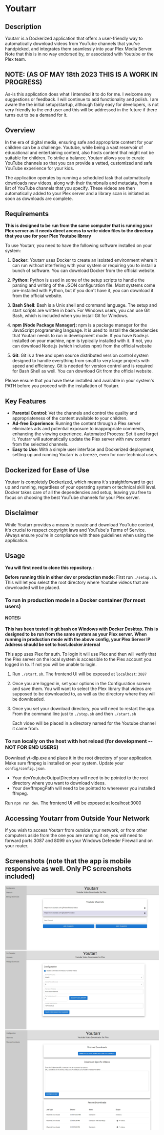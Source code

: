 # Youtarr

## Description

Youtarr is a Dockerized application that offers a user-friendly way to automatically download videos from YouTube channels that you've handpicked, and integrates them seamlessly into your Plex Media Server.
Note that this is in no way endorsed by, or associated with Youtube or the Plex team.

## NOTE: (AS OF MAY 18th 2023 THIS IS A WORK IN PROGRESS)
As-is this application does what I intended it to do for me. I welcome any suggestions or feedback. I will continue to add functionality and polish.
I am aware the the initial setup/startup, although fairly easy for developers, is not very friendly to the end user and this will be addressed in the future if there turns out to be a demand for it.

## Overview

In the era of digital media, ensuring safe and appropriate content for your children can be a challenge. Youtube, while being a vast reservoir of educational and entertaining content, also hosts content that might not be suitable for children. To strike a balance, Youtarr allows you to curate YouTube channels so that you can provide a vetted, customized and safe YouTube experience for your kids.

The application operates by running a scheduled task that automatically downloads new videos, along with their thumbnails and metadata, from a list of YouTube channels that you specify. These videos are then automatically added to your Plex server and a library scan is initiated as soon as downloads are complete.

## Requirements

**This is designed to be run from the same computer that is running your Plex server as it needs direct access to write video files to the directory that you use for your Plex Youtube library**

To use Youtarr, you need to have the following software installed on your system:

1. **Docker:** Youtarr uses Docker to create an isolated environment where it can run without interfering with your system or requiring you to install a bunch of software. You can download Docker from the official website.

2. **Python:** Python is used in some of the setup scripts to handle the parsing and writing of the JSON configuration file. Most systems come pre-installed with Python, but if you don't have it, you can download it from the official website.

3. **Bash Shell:** Bash is a Unix shell and command language. The setup and start scripts are written in bash. For Windows users, you can use Git Bash, which is included when you install Git for Windows.

4. **npm (Node Package Manager):** npm is a package manager for the JavaScript programming language. It is used to install the dependencies that Youtarr needs to run in development mode. If you have Node.js installed on your machine, npm is typically installed with it. If not, you can download Node.js (which includes npm) from the official website

5. **Git**: Git is a free and open source distributed version control system designed to handle everything from small to very large projects with speed and efficiency. Git is needed for version control and is required for Bash Shell as well. You can download Git from the official website.



Please ensure that you have these installed and available in your system's PATH before you proceed with the installation of Youtarr.

## Key Features
* **Parental Control**: Vet the channels and control the quality and appropriateness of the content available to your children.
* **Ad-free Experience**: Running the content through a Plex server eliminates ads and potential exposure to inappropriate comments, enhancing the viewing experience.
Automated Process: Set it and forget it. Youtarr will automatically update the Plex server with new content from the selected channels.
* **Easy to Use**: With a simple user interface and Dockerized deployment, setting up and running Youtarr is a breeze, even for non-technical users.

## Dockerized for Ease of Use
Youtarr is completely Dockerized, which means it's straightforward to get up and running, regardless of your operating system or technical skill level. Docker takes care of all the dependencies and setup, leaving you free to focus on choosing the best YouTube channels for your Plex server.

## Disclaimer
While Youtarr provides a means to curate and download YouTube content, it's crucial to respect copyright laws and YouTube's Terms of Service. Always ensure you're in compliance with these guidelines when using the application.
## Usage

**You will first need to clone this repository.**:

**Before running this in either dev or production mode**: First run ```./setup.sh```. This will let you select the root directory where Youtube videos that are downloaded will be placed.

### To run in production mode in a Docker container (for most users)

#### NOTES:
**This has been tested in git bash on Windows with Docker Desktop. This is designed to be run from the same system as your Plex server.**
**When running in production mode with the above config, your Plex Server IP Address should be set to host.docker.internal**

This app uses Plex for auth. To login it will use Plex and then will verify that the Plex server on the local system is accessible to the Plex account you logged in to.
If not you will be unable to login.


1. Run ```./start.sh```. The frontend UI will be exposed at ```localhost:3087```
2. Once you are logged in, set your options in the Configuration screen and save them. You will want to select the Plex library that videos are supposed to be downloaded to, as well as the directory where they will be downloaded.
3. Once you set your download directory, you will need to restart the app. From the command line just to ```./stop.sh``` and then ```./start.sh```

   Each video will be placed in a directory named for the Youtube channel it came from.

### To run locally on the host with hot reload (for development -- NOT FOR END USERS)
Download yt-dlp.exe and place it in the root directory of your application.
Make sure ffmpeg is installed on your system.
Update your ```config/config.json```.
* Your devYoutubeOutputDirectory will need to be pointed to the root directory where you want to download videos.
* Your devffmpegPath will need to be pointed to whereever you installed ffmpeg.

Run ```npm run dev```. The frontend UI will be exposed at localhost:3000

## Accessing Youtarr from Outside Your Network

If you wish to access Youtarr from outside your network, or from other computers aside from the one you are running it on, you will need to forward ports 3087 and 8099 on your Windows Defender Firewall and on your router.

## Screenshots (note that the app is mobile responsive as well. Only PC screenshots included)

![Alt text](/screenshots/youtarr_channels.jpg?raw=true "Channels Screen")
![Alt text](/screenshots/youtarr_config.jpg?raw=true "Config Screen")
![Alt text](/screenshots/youtarr_downloads.jpg?raw=true "Downloads Screen")
